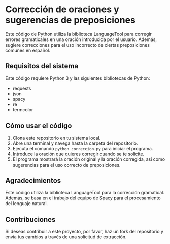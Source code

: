 # Corrección de oraciones y sugerencias de preposiciones

Este código de Python utiliza la biblioteca LanguageTool para corregir errores gramaticales en una oración introducida por el usuario. Además, sugiere correcciones para el uso incorrecto de ciertas preposiciones comunes en español.

## Requisitos del sistema

Este código requiere Python 3 y las siguientes bibliotecas de Python:

- requests
- json
- spacy
- re
- termcolor

## Cómo usar el código

1. Clona este repositorio en tu sistema local.
2. Abre una terminal y navega hasta la carpeta del repositorio.
3. Ejecuta el comando `python correccion.py` para iniciar el programa.
4. Introduce la oración que quieres corregir cuando se te solicite.
5. El programa mostrará la oración original y la oración corregida, así como sugerencias para el uso correcto de preposiciones.

## Agradecimientos

Este código utiliza la biblioteca LanguageTool para la corrección gramatical. Además, se basa en el trabajo del equipo de Spacy para el procesamiento del lenguaje natural.

## Contribuciones

Si deseas contribuir a este proyecto, por favor, haz un fork del repositorio y envía tus cambios a través de una solicitud de extracción.
